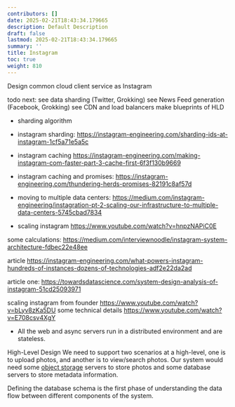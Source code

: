 ```yaml
---
contributors: []
date: 2025-02-21T18:43:34.179665
description: Default Description
draft: false
lastmod: 2025-02-21T18:43:34.179665
summary: ''
title: Instagram
toc: true
weight: 810
---
```


Design common cloud client service as Instagram

todo next:
see data sharding (Twitter, Grokking)
see News Feed generation (Facebook, Grokking)
see CDN and load balancers
make blueprints of HLD

* sharding algorithm

* instagram sharding: https://instagram-engineering.com/sharding-ids-at-instagram-1cf5a71e5a5c

* instagram caching https://instagram-engineering.com/making-instagram-com-faster-part-3-cache-first-6f3f130b9669

* instagram caching and promises: https://instagram-engineering.com/thundering-herds-promises-82191c8af57d

* moving to multiple data centers: https://medium.com/instagram-engineering/instagration-pt-2-scaling-our-infrastructure-to-multiple-data-centers-5745cbad7834

* scaling instagram https://www.youtube.com/watch?v=hnpzNAPiC0E

some calculations: https://medium.com/interviewnoodle/instagram-system-architecture-fdbec22e48ee

article https://instagram-engineering.com/what-powers-instagram-hundreds-of-instances-dozens-of-technologies-adf2e22da2ad

article one: https://towardsdatascience.com/system-design-analysis-of-instagram-51cd25093971

scaling instagram from founder https://www.youtube.com/watch?v=bLyv8zKa5DU
some technical details https://www.youtube.com/watch?v=E708csv4XgY

* All the web and async servers run in a distributed environment and are stateless.

High-Level Design
We need to support two scenarios at a high-level, one is to upload photos, and another is to view/search photos. Our system would need some [object storage](https://en.wikipedia.org/wiki/Object_storage) servers to store photos and some database servers to store metadata information.

Defining the database schema is the first phase of understanding the data flow between different components of the system.
